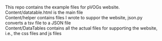This repo contains the example files for pVOGs website.  </br>
Content/datatable.html is the main file </br>
Content/helper contains files I wrote to suppor the website, json.py converts a tsv file to a JSON file </br>
Content/DataTables contains all the actual files for supporting the website, i.e., the css files and js files </br>
